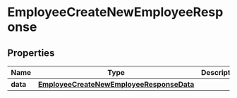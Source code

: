 

# EmployeeCreateNewEmployeeResponse


## Properties

| Name | Type | Description | Notes |
|------------ | ------------- | ------------- | -------------|
|**data** | [**EmployeeCreateNewEmployeeResponseData**](EmployeeCreateNewEmployeeResponseData.md) |  |  [optional] |




